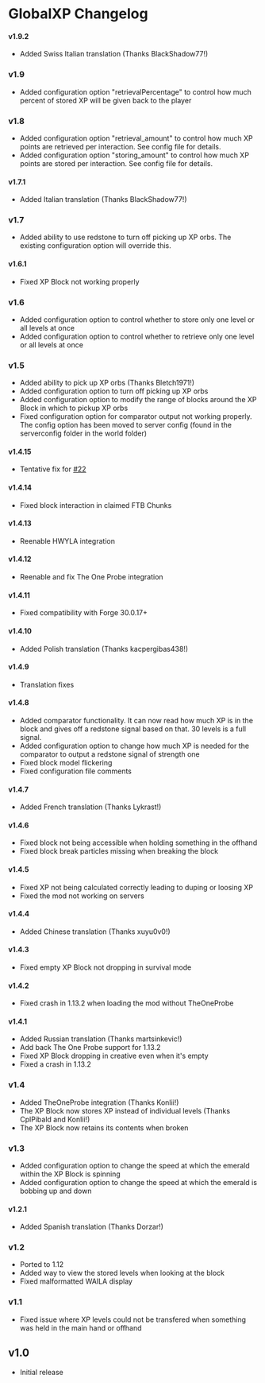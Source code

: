 # GlobalXP Changelog

#### v1.9.2
- Added Swiss Italian translation (Thanks BlackShadow77!)

### v1.9
- Added configuration option "retrievalPercentage" to control how much percent of stored XP will be given back to the player

### v1.8
- Added configuration option "retrieval_amount" to control how much XP points are retrieved per interaction. See config file for details.
- Added configuration option "storing_amount" to control how much XP points are stored per interaction. See config file for details.

#### v1.7.1
- Added Italian translation (Thanks BlackShadow77!)

### v1.7
- Added ability to use redstone to turn off picking up XP orbs. The existing configuration option will override this.

#### v1.6.1
- Fixed XP Block not working properly

### v1.6
- Added configuration option to control whether to store only one level or all levels at once
- Added configuration option to control whether to retrieve only one level or all levels at once

### v1.5
- Added ability to pick up XP orbs (Thanks Bletch1971!)
- Added configuration option to turn off picking up XP orbs
- Added configuration option to modify the range of blocks around the XP Block in which to pickup XP orbs
- Fixed configuration option for comparator output not working properly. The config option has been moved to server config (found in the serverconfig folder in the world folder)

#### v1.4.15
- Tentative fix for [#22](https://github.com/bl4ckscor3/GlobalXP/issues/22)

#### v1.4.14
- Fixed block interaction in claimed FTB Chunks

#### v1.4.13
- Reenable HWYLA integration

#### v1.4.12
- Reenable and fix The One Probe integration

#### v1.4.11
- Fixed compatibility with Forge 30.0.17+

#### v1.4.10
- Added Polish translation (Thanks kacpergibas438!)

#### v1.4.9
- Translation fixes

#### v1.4.8
- Added comparator functionality. It can now read how much XP is in the block and gives off a redstone signal based on that. 30 levels is a full signal.
- Added configuration option to change how much XP is needed for the comparator to output a redstone signal of strength one
- Fixed block model flickering
- Fixed configuration file comments

#### v1.4.7
- Added French translation (Thanks Lykrast!)

#### v1.4.6
- Fixed block not being accessible when holding something in the offhand
- Fixed block break particles missing when breaking the block

#### v1.4.5
- Fixed XP not being calculated correctly leading to duping or loosing XP
- Fixed the mod not working on servers

#### v1.4.4
- Added Chinese translation (Thanks xuyu0v0!)

#### v1.4.3
- Fixed empty XP Block not dropping in survival mode

#### v1.4.2
- Fixed crash in 1.13.2 when loading the mod without TheOneProbe

#### v1.4.1
- Added Russian translation (Thanks martsinkevic!)
- Add back The One Probe support for 1.13.2
- Fixed XP Block dropping in creative even when it's empty
- Fixed a crash in 1.13.2

### v1.4
- Added TheOneProbe integration (Thanks Konlii!)
- The XP Block now stores XP instead of individual levels (Thanks CplPibald and Konlii!)
- The XP Block now retains its contents when broken

### v1.3
- Added configuration option to change the speed at which the emerald within the XP Block is spinning
- Added configuration option to change the speed at which the emerald is bobbing up and down

#### v1.2.1
- Added Spanish translation (Thanks Dorzar!)

### v1.2
- Ported to 1.12
- Added way to view the stored levels when looking at the block
- Fixed malformatted WAILA display

### v1.1
- Fixed issue where XP levels could not be transfered when something was held in the main hand or offhand

## v1.0
- Initial release